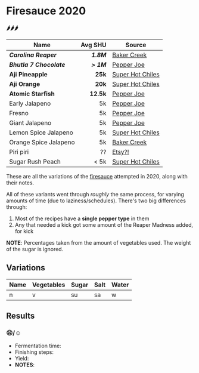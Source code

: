 # Firesauce 2020

**🌶🌶🌶**

| Name                     |    Avg SHU | Source |
| ------------------------ | ---------: | ------ |
| ***Carolina Reaper***    | ***1.8M*** | [Baker Creek](https://www.rareseeds.com/store/vegetables/peppers/hot/carolina-reaper-hot-pepper)
| ***Bhutla 7 Chocolate*** | ***> 1M*** | [Pepper Joe](https://pepperjoe.com/products/bhutlah-bubblegum-7-pot-chocolate-seeds)
| **Aji Pineapple**        |    **25k** | [Super Hot Chiles](https://www.superhotchiles.com/product/aji-pineapple-hot-pepper-seeds/)
| **Aji Orange**           |    **20k** | [Super Hot Chiles](https://www.superhotchiles.com/product/aji-ecuador-orange-pepper-seeds/)
| **Atomic Starfish**      |  **12.5k** | [Pepper Joe](https://pepperjoe.com/products/atomic-starfish)
| Early Jalapeno           |         5k | [Pepper Joe](https://pepperjoe.com/collections/jalapeno-seeds/products/jalapeno-pepper-early)
| Fresno                   |         5k | [Pepper Joe](https://pepperjoe.com/collections/jalapeno-seeds/products/fresno-pepper)
| Giant Jalapeno           |         5k | [Pepper Joe](https://pepperjoe.com/collections/jalapeno-seeds/products/giant-jalapeno)
| Lemon Spice Jalapeno     |         5k | [Super Hot Chiles](https://www.superhotchiles.com/product/lemon-spice-giant-pepper-10-seeds/)
| Orange Spice Jalapeno    |         5k | [Baker Creek](https://www.rareseeds.com/store/vegetables/new-items-2019/orange-spice-jalape-o)
| Piri piri                |         ?? | [Etsy?!](https://www.etsy.com/listing/209067134/piri-piri-african-birds-eye-pepper-seeds)
| Sugar Rush Peach         |       < 5k | [Super Hot Chiles](https://www.superhotchiles.com/product/sugar-rush-peach-pepper-seeds/)

These are all the variations of the [firesauce](recipes/firesauce.md) attempted in 2020, along with their notes.

All of these variants went through _roughly_ the same process, for varying amounts of time (due to laziness/schedules).
There's two big differences through:
  1. Most of the recipes have a **single pepper type** in them
  2. Any that needed a kick got some amount of the Reaper Madness added, for kick

**NOTE**: Percentages taken from the amount of vegetables used. The weight of the sugar is ignored.

## Variations
| Name | Vegetables | Sugar | Salt | Water |
| ---- | ------- | ------ | ----- | ---- |
| n | v | su | sa | w |

## Results
### <Name> :frowning:/:relaxed:
- Fermentation time:
- Finishing steps:
- Yield:
- **NOTES**:
